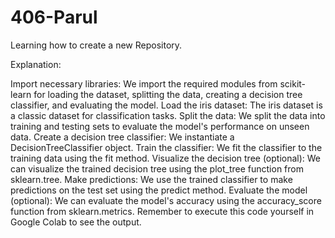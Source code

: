 # 406-Parul
Learning how to create a new Repository.

Explanation:

Import necessary libraries: We import the required modules from scikit-learn for loading the dataset, splitting the data, creating a decision tree classifier, and evaluating the model.
Load the iris dataset: The iris dataset is a classic dataset for classification tasks.
Split the data: We split the data into training and testing sets to evaluate the model's performance on unseen data.
Create a decision tree classifier: We instantiate a DecisionTreeClassifier object.
Train the classifier: We fit the classifier to the training data using the fit method.
Visualize the decision tree (optional): We can visualize the trained decision tree using the plot_tree function from sklearn.tree.
Make predictions: We use the trained classifier to make predictions on the test set using the predict method.
Evaluate the model (optional): We can evaluate the model's accuracy using the accuracy_score function from sklearn.metrics.
Remember to execute this code yourself in Google Colab to see the output.
